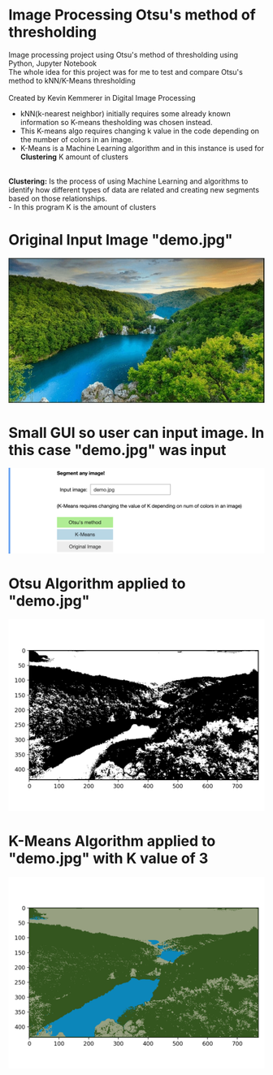 # Image Processing Otsu's method of thresholding
Image processing project using Otsu's method of thresholding using Python, Jupyter Notebook
<br/>
The whole idea for this project was for me to test and compare Otsu's method to kNN/K-Means thresholding
<br/>
<br/>
Created by Kevin Kemmerer in Digital Image Processing
- kNN(k-nearest neighbor) initially requires some already known information so K-means thesholding was chosen instead.
- This K-means algo requires changing k value in the code depending on the number of colors in an image.
- K-Means is a Machine Learning algorithm and in this instance is used for <b>Clustering</b> K amount of clusters
<br/>
<b>Clustering:</b> Is the process of using Machine Learning and algorithms to identify how different types of data are related and creating new segments based on those relationships.<br/>
- In this program K is the amount of clusters 
<br/>

# Original Input Image "demo.jpg"
![Otsu](https://github.com/kkemmere/ImageProcessing-Otsu/blob/main/images/demo.jpg)
<br/>

# Small GUI so user can input image. In this case "demo.jpg" was input
![Otsu](https://github.com/kkemmere/ImageProcessing-Otsu/blob/main/images/Screen%20Shot%202022-05-23%20at%206.16.19%20PM.png)
<br/>

# Otsu Algorithm applied to "demo.jpg"
![Otsu](https://github.com/kkemmere/ImageProcessing-Otsu/blob/main/images/100%20200.png)
<br/>

# K-Means Algorithm applied to "demo.jpg" with K value of 3
![Otsu](https://github.com/kkemmere/ImageProcessing-Otsu/blob/main/images/demok-3.png)
<br/>
